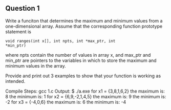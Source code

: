 ## Question 1

Write a funciton that determines the maximum and minimum values from a one-dimensional array. Assume that the corresponding function prototype statement is

<code>void ranges(int x[], int npts, int *max_ptr, int *min_ptr)</code>

where npts contain the number of values in array x, and max_ptr and min_ptr are pointers to the variables in which to store the maximum and minimum values in the array.

Provide and print out 3 examples to show that your function is working as intended.

Compile Steps: 
gcc 1.c
Output:
$ ./a.exe
for x1 = {3,8,1,6,2}
the maximum is: 8
the minimum is: 1
for x2 = {6,9,-2,1,4,5}
the maximum is: 9
the minimum is: -2
for x3 = {-4,0,6}
the maximum is: 6
the minimum is: -4


